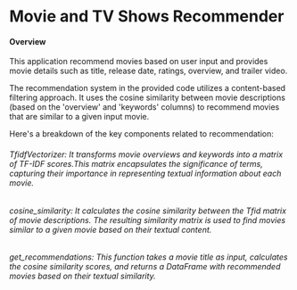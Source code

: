 # Movie and TV Shows Recommender


#### Overview
This application recommend movies based on user input and provides movie details such as title, release date, ratings, overview, and trailer video.

The recommendation system in the provided code utilizes a content-based filtering approach. 
It uses the cosine similarity between movie descriptions (based on the 'overview' and 'keywords' columns) to recommend movies that are similar to a given input movie.


Here's a breakdown of the key components related to recommendation:

###### TfidfVectorizer: It transforms movie overviews and keywords into a matrix of TF-IDF scores.This matrix encapsulates the significance of terms, capturing their importance in representing textual information about each movie.

###### cosine_similarity: It calculates the cosine similarity between the Tfid matrix of movie descriptions. The resulting similarity matrix is used to find movies similar to a given movie based on their textual content.

###### get_recommendations: This function takes a movie title as input, calculates the cosine similarity scores, and returns a DataFrame with recommended movies based on their textual similarity.
